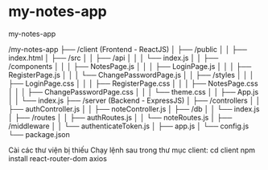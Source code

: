 # my-notes-app
my-notes-app

/my-notes-app
├── /client (Frontend - ReactJS)
│   ├── /public
│   │   ├── index.html
│   ├── /src
│   │   ├── /api
│   │   │   └── index.js
│   │   ├── /components
│   │   │   ├── NotesPage.js
│   │   │   ├── LoginPage.js
│   │   │   ├── RegisterPage.js
│   │   │   └── ChangePasswordPage.js
│   │   ├── /styles
│   │   │   ├── LoginPage.css
│   │   │   ├── RegisterPage.css
│   │   │   ├── NotesPage.css
│   │   │   ├── ChangePasswordPage.css
│   │   │   └── theme.css
│   │   ├── App.js
│   │   └── index.js
├── /server (Backend - ExpressJS)
│   ├── /controllers
│   │   ├── authController.js
│   │   ├── noteController.js
│   ├── /db
│   │   └── index.js
│   ├── /routes
│   │   ├── authRoutes.js
│   │   └── noteRoutes.js
│   ├── /middleware
│   │   └── authenticateToken.js
│   ├── app.js
│   └── config.js
└── package.json



Cài các thư viện bị thiếu
Chạy lệnh sau trong thư mục client:
cd client
npm install react-router-dom axios